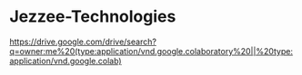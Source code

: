 # Jezzee-Technologies
https://drive.google.com/drive/search?q=owner:me%20(type:application/vnd.google.colaboratory%20||%20type:application/vnd.google.colab)
